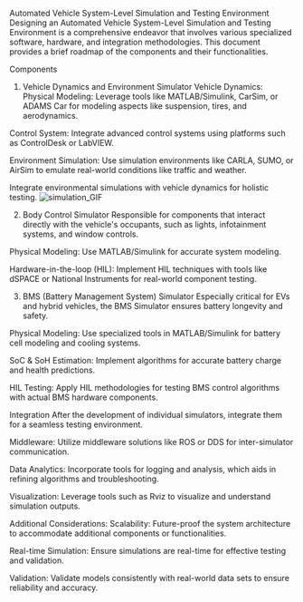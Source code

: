 Automated Vehicle System-Level Simulation and Testing Environment
Designing an Automated Vehicle System-Level Simulation and Testing Environment is a comprehensive endeavor that involves various specialized software, hardware, and integration methodologies. This document provides a brief roadmap of the components and their functionalities.

Components
1. Vehicle Dynamics and Environment Simulator
Vehicle Dynamics:
Physical Modeling: Leverage tools like MATLAB/Simulink, CarSim, or ADAMS Car for modeling aspects like suspension, tires, and aerodynamics.

Control System: Integrate advanced control systems using platforms such as ControlDesk or LabVIEW.

Environment Simulation:
Use simulation environments like CARLA, SUMO, or AirSim to emulate real-world conditions like traffic and weather.

Integrate environmental simulations with vehicle dynamics for holistic testing.
![simulation_GIF](.output.gif)

2. Body Control Simulator
Responsible for components that interact directly with the vehicle's occupants, such as lights, infotainment systems, and window controls.

Physical Modeling: Use MATLAB/Simulink for accurate system modeling.

Hardware-in-the-loop (HIL): Implement HIL techniques with tools like dSPACE or National Instruments for real-world component testing.

3. BMS (Battery Management System) Simulator
Especially critical for EVs and hybrid vehicles, the BMS Simulator ensures battery longevity and safety.

Physical Modeling: Use specialized tools in MATLAB/Simulink for battery cell modeling and cooling systems.

SoC & SoH Estimation: Implement algorithms for accurate battery charge and health predictions.

HIL Testing: Apply HIL methodologies for testing BMS control algorithms with actual BMS hardware components.

Integration
After the development of individual simulators, integrate them for a seamless testing environment.

Middleware: Utilize middleware solutions like ROS or DDS for inter-simulator communication.

Data Analytics: Incorporate tools for logging and analysis, which aids in refining algorithms and troubleshooting.

Visualization: Leverage tools such as Rviz to visualize and understand simulation outputs.

Additional Considerations:
Scalability: Future-proof the system architecture to accommodate additional components or functionalities.

Real-time Simulation: Ensure simulations are real-time for effective testing and validation.

Validation: Validate models consistently with real-world data sets to ensure reliability and accuracy.
